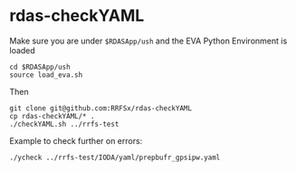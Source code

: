 # rdas-checkYAML

Make sure you are under `$RDASApp/ush` and the EVA Python Environment is loaded
```
cd $RDASApp/ush
source load_eva.sh
```
Then
```
git clone git@github.com:RRFSx/rdas-checkYAML
cp rdas-checkYAML/* .
./checkYAML.sh ../rrfs-test
```
Example to check further on errors: 
```
./ycheck ../rrfs-test/IODA/yaml/prepbufr_gpsipw.yaml
```
